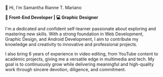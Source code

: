 👋 Hi, I'm Samantha Rianne T. Mariano

**🎨 Front-End Developer | 💻 Graphic Designer**

I'm a dedicated and confident self-learner passionate about exploring and mastering new skills. With a strong foundation in Web Development, Graphic Design, and Android Development, I aim to contribute my knowledge and creativity to innovative and professional projects.

I also bring 6 years of experience in video editing, from YouTube content to academic projects, giving me a versatile edge in multimedia and tech. My goal is to continuously grow while delivering meaningful and high-quality work through sincere devotion, diligence, and commitment.

